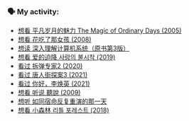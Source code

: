 ### 🗣 My activity:

<!-- DOUBAN-ACTIVITIES:START -->
- [想看 平凡岁月的魅力 The Magic of Ordinary Days‎ (2005)](https://www.douban.com/people/153932994/status/3395508497/)
- [想看 花吃了那女孩‎ (2008)](https://www.douban.com/people/153932994/status/3357840857/)
- [想读 深入理解计算机系统（原书第3版）](https://www.douban.com/people/153932994/status/3329553079/)
- [想看 爱的迫降 사랑의 불시착‎ (2019)](https://www.douban.com/people/153932994/status/3323637455/)
- [看过 拆弹专家2‎ (2020)](https://www.douban.com/people/153932994/status/3315516098/)
- [看过 唐人街探案3‎ (2021)](https://www.douban.com/people/153932994/status/3315515657/)
- [看过 你好，李焕英‎ (2021)](https://www.douban.com/people/153932994/status/3315515384/)
- [想看 听说 聽說‎ (2009)](https://www.douban.com/people/153932994/status/3314899577/)
- [想听 如同宿命反复重演的那一天](https://www.douban.com/people/153932994/status/3309206797/)
- [想看 小森林 리틀 포레스트‎ (2018)](https://www.douban.com/people/153932994/status/3308398726/)
<!-- DOUBAN-ACTIVITIES:END -->
